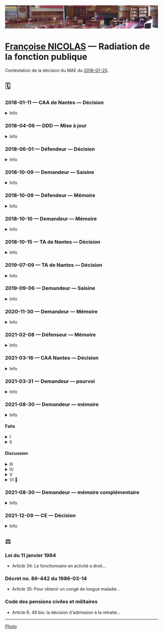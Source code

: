 ![image-mise-en-avant](../_aux/contentieux_Commons.png)

# [Françoise NICOLAS](fn.md) — Radiation de la fonction publique

Contestation de la décision du MAE du [2018-07-25](nicolas-faits.md#radiation).

## 🗓️
### 2018-01-11 — CAA de Nantes — Décision
<details>
  <summary>Info</summary>

* [piece](../pieces/identifiant/d9347606)
</details>

### 2018-04-06 — DDD — Mise à jour
<details>
  <summary>Info</summary>

* [piece](../pieces/identifiant/e122f48d)
</details>

### 2018-06-01 — Défendeur — Décision
<details>
  <summary>Info</summary>

* [piece](../pieces/identifiant/87f8abb5)
</details>

### 2018-10-09 — Demandeur — Saisine
<details>
  <summary>Info</summary>

* [piece](../pieces/identifiant/c952a7be)
</details>

### 2018-10-09 — Défendeur — Mémoire
<details>
  <summary>Info</summary>

* [piece](../pieces/identifiant/aabf6a5)
</details>

### 2018-10-10 — Demandeur — Mémoire
<details>
  <summary>Info</summary>

* [piece](../pieces/identifiant/8da78f8e)
</details>

### 2018-10-15 —  TA de Nantes — Décision
<details>
  <summary>Info</summary>

* No. 1808963
* Effet: rejet
* [piece](../pieces/identifiant/3410024c)
</details>

### 2019-07-09 —  TA de Nantes — Décision
<details>
  <summary>Info</summary>

* No. 1808894
* Effet: rejet
* [piece](../pieces/identifiant/16e6ed74)
</details>

### 2019-09-06 — Demandeur — Saisine
<details>
  <summary>Info</summary>

* No. 1808894
* [piece](../pieces/identifiant/19b3ac10)
</details>

### 2020-11-30 — Demandeur — Mémoire
<details>
  <summary>Info</summary>

* [piece](../pieces/identifiant/668ed141)
</details>

### 2021-02-08 — Défenseur — Mémoire
<details>
  <summary>Info</summary>

* [piece](../pieces/identifiant/76684f87)
</details>

### 2021-03-16 —  CAA Nantes — Décision
<details>
  <summary>Info</summary>

* No. 19NT03606
* Effet: rejet
* [piece](../pieces/identifiant/65d1eb75)
</details>

### 2021-03-31 — Demandeur — pourvoi
<details>
  <summary>Info</summary>
  
* Conseil: ROUSSEAU-TAPIE
* [piece](../pieces/identifiant/38e76fc9)
</details>

### 2021-08-30 — Demandeur — mémoire
<details>
  <summary>Info</summary>
  
* No. 452652
* Conseil: ROUSSEAU-TAPIE
* [piece](../pieces/identifiant/2a770bf5)
</details>

#### Faits
<details>
  <summary>I</summary>
  
Mme NICOLAS, secrétaire de chancellerie, a été affectée en juillet 2008 à l'ambassade de France à Cotonou au Bénin.
Le 14 janvier 2010, 
elle a été victime d'une agression physique particulièrement brutale de la part de l'agent de droit local de l'ambassade qui partageait son bureau. 
Contre toute attente, son agresseur ayant porté plainte à l'encontre de Mme NICOLAS, 
l'ambassadeur de France a ordonné le retour en urgence de cette dernière en France dès le 22 janvier suivant.
Abandonnant sur place tous ses biens et effets personnels, 
Mme NICOLAS a été affectée à compter de cette même date du 22 janvier 2010 sur des postes en administration centrale à Nantes sans véritables attributions et ne correspondant pas à ses compétences et ce, 
jusqu en décembre 2015, 
date à laquelle elle a été victime d'un raptus suicidaire qui a nécessité son placement en arrêt maladie.
Durant les cinq années de son affectation à Nantes, 
Mme NICOLAS a présenté,
sans succès, 
sa candidature à soixante-seize postes correspondant à ses compétences et à sa formation.
</details>
<details>
  <summary>II</summary>

Par une décision du 19 avril 2011, le ministre chargé des affaires étrangères
a reconnu l'imputabilité au service des arrêts de travail de Mme NICOLAS.
Sa demande de protection fonctionnelle a en revanche été rejetée à deux reprises.
Le 30 janvier 2018, la commission de réforme a estimé que l'état de santé de l'intéressée était consolidé au 4 octobre 2017, a fixé son taux d'incapacité partielle
permanente (IPP) à 20 %, l'a déclarée définitivement inapte à toutes fonctions et a émis
un avis favorable à son placement à la retraite pour invalidité.
Par un arrêté du 25 juillet 2018, le ministre de l'Europe et des affaires
étrangères l'a placée en retraite pour invalidité.

Mme NICOLAS a demandé au tribunal administratif de Nantes d'annuler cet arrêté. 
Par un jugement du 9 juillet 2019, le tribunal a rejeté sa demande.
Mme NICOLAS a fait appel.
Par un arrêt du 16 mars 2021, la cour administrative d'appel de Nantes a rejeté sa requête.
C'est l'arrêt attaqué.
</details>

#### Discussion
<details>
  <summary>III</summary>

En premier lieu, la cour a entaché sa décision d'une insuffisance de
motivation, faute de répondre au moyen tiré de ce que le ministre ne pouvait prononcer
la mise à la retraite pour inaptitude définitive et absolue de l exposante sans s être, au
préalable, prononcé sur ses droits à un congé de longue durée que l int ress e n avait pas
épuisés.
L'obligation de motiver implique, notamment, que les juges répondent
explicitement à toutes les conclusions et moyens dont ils ont été saisis (CE 20 avril 1966,
Ville de Marseille, rec. p. 266 ; 12 octobre 1994, Floresco, rec. T., 900 ; 29 octobre 1997,
Rosenblum, rec. T., p. 1042).
En l’espèce, dans ses conclusions devant la cour, l exposante faisait valoir
qu elle avait, par un courrier du 20 novembre 2017, sollicité le bénéfice d'un congé de
longue durée, demande à laquelle son administration n avait jamais répondu autrement
que par la décision attaquée du 25 juillet 2018 (mémoire du 8 février 2021, p. 158 du
dossier officiel de procédure et production n° 31 ; p. 171 du dossier officiel de procédure).
Ce faisant, l exposante entendait expressément faire valoir que le ministre ne
pouvait, alors même que n avait pas été rendue la décision de la Commission de réforme,
s abstenir de se prononcer sur ses droits à un congé de longue maladie, sans entacher sa
décision de mise à la retraite pour invalidité d'une erreur de droit.
Or, et alors même que ce moyen était opérant, la cour administrative d'appel
s est toutefois abstenue d'y répondre.
</details>
<details>
  <summary>IV</summary>
Ce moyen était non seulement opérant, mais de surcroît fondé.
Aux termes de l article 34 de la loi du 11 janvier 1984 :
« Le fonctionnaire en activité a droit :
( )
4° A un congé de longue durée, en cas de tuberculose, maladie mentale,
affection cancéreuse, poliomyélite ou déficit immunitaire grave et acquis, de trois ans »
Ces dispositions sont complétées par celles de l article 35 du décret n°86-442
du 14 mars 1986 aux termes duquel :
« Pour obtenir un congé de longue maladie ou de longue durée, les
fonctionnaires en position d'activité ou leurs représentants légaux doivent adresser à leur
chef de service une demande appuyée d'un certificat de leur médecin traitant (...).
Sur le vu de ces pièces, le secrétaire du comité médical fait procéder à la
contre-visite du demandeur par un médecin agréé compétent pour l affection en cause.
Le dossier est ensuite soumis au comité médical compétent. (...)
L'avis du comité médical est transmis au ministre qui le soumet pour avis, en
cas de contestation par l administration ou l intéressé, au comité médical supérieur
(...) ».
</details>
<details>
  <summary>V</summary>

Au cas présent, par un courrier du 20 novembre 2017, Mme NICOLAS a
sollicité le bénéfice d'un congé de longue durée, demande à laquelle son administration
n avait jamais répondu autrement que par la décision attaquée du 25 juillet 2018 (mémoire
du 8 février 2021, p. 158 du dossier officiel de procédure et production n° 31 ; p. 171 du
dossier officiel de procédure).
Or à la date à laquelle est intervenue sa demande, la Commission de réforme
n avait pas encore rendu son avis constatant la prétendue « inaptitude totale et définitive
à toutes fonctions », de sorte que le ministre ne pouvait s abstenir de faire droit à la
demande de congé longue durée sollicitée, ou à tout le moins, de saisir le comité médical
de cette demande, d'autant que cette période de congé longue durée aurait probablement
permis à Mme NICOLAS de bénéficier d'un suivi psychiatrique de nature à envisager par la
suite une reprise d'activité sur un poste correspondant à ses compétences.
La cour s est non seulement abstenue de répondre à ce moyen, mais n en a
pas même fait état, y compris dans les visas de sa décision, alors même que la circonstance
que Mme NICOLAS ait été ultérieurement déclarée définitivement inapte ne permettait pas
d'écarter ce moyen sans l examiner.
Ce faisant, la cour a manifestement entaché son arrêt d'une insuffisance de
motivation, exposant son arrêt à une censure certaine.
</details>

<details>
  <summary>VI 🚧 </summary>

EN ATTENTE
</details>

### 2021-08-30 — Demandeur — mémoire complémentaire
<details>
  <summary>Info</summary>
  
* No. 452652
* Conseil: ROUSSEAU-TAPIE
* [piece](../pieces/identifiant/5740ca1d)
</details>

### 2021-12-09 — CE — Décision
<details>
  <summary>Info</summary>
  
* No. 452652
* [piece](../pieces/identifiant/c0b31ebb)
</details>

## ⚖️
### Loi du 11 janvier 1984
* Article 34: Le fonctionnaire en activité a droit...
### Décret no. 86-442 du 1986-03-14
* Article 35: Pour obtenir un congé de longue maladie...
### Code des pensions civiles et militaires
* Article R. 49 bis: la décision d'admission à la retraite...

---
[Photo](./cewiki-attrib.md#contentieux)
